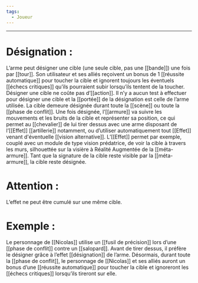 ```yaml
---
tags:
  - Joueur
---
```

___
# Désignation : 

L’arme peut désigner une cible (une seule cible, pas une [[bande]]) une fois par [[tour]]. Son utilisateur et ses alliés reçoivent un bonus de 1 [[réussite automatique]] pour toucher la cible et ignorent toujours les éventuels [[échecs critiques]] qu’ils pourraient subir lorsqu’ils tentent de la toucher. Désigner une cible ne coûte pas d’[[action]]. Il n’y a aucun test à effectuer pour désigner une cible et la [[portée]] de la désignation est celle de l’arme utilisée. La cible demeure désignée durant toute la [[scène]] ou toute la [[phase de conflit]]. Une fois désignée, l’[[armure]] va suivre les mouvements et les bruits de la cible et représenter sa position, ce qui permet au [[chevalier]] de lui tirer dessus avec une arme disposant de l’[[Effet]] [[artillerie]] notamment, ou d’utiliser automatiquement tout [[Effet]] venant d'éventuelle [[vision alternative]]. L’[[Effet]] permet par exemple, couplé avec un module de type vision prédatrice, de voir la cible à travers les murs, silhouettée sur la visière à Réalité Augmentée de la [[méta-armure]]. Tant que la signature de la cible reste visible par la [[méta-armure]], la cible reste désignée.

# Attention : 

L’effet ne peut être cumulé sur une même cible.

# Exemple :

Le personnage de [[Nicolas]] utilise un [[fusil de précision]] lors d’une [[phase de conflit]] contre un [[salopard]]. Avant de tirer dessus, il préfère le désigner grâce à l’effet [[désignation]] de l’arme. Désormais, durant toute la [[phase de conflit]], le personnage de [[Nicolas]] et ses alliés auront un bonus d’une [[réussite automatique]] pour toucher la cible et ignoreront les [[échecs critiques]] lorsqu’ils tireront sur elle.